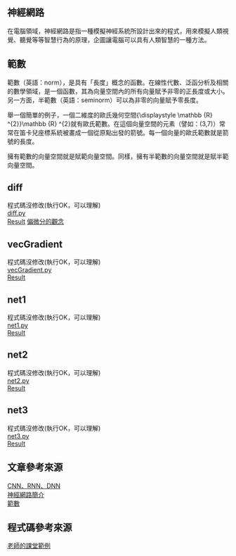 ## 神經網路
在電腦領域，神經網路是指一種模擬神經系統所設計出來的程式，用來模擬人類視覺、聽覺等等智慧行為的原理，企圖讓電腦可以具有人類智慧的一種方法。

## 範數
範數（英語：norm），是具有「長度」概念的函數。在線性代數、泛函分析及相關的數學領域，是一個函數，其為向量空間內的所有向量賦予非零的正長度或大小。另一方面，半範數（英語：seminorm）可以為非零的向量賦予零長度。

舉一個簡單的例子，一個二維度的歐氏幾何空間{\displaystyle \mathbb {R} ^{2}}\mathbb {R} ^{2}就有歐氏範數。在這個向量空間的元素（譬如：(3,7)）常常在笛卡兒座標系統被畫成一個從原點出發的箭號。每一個向量的歐氏範數就是箭號的長度。

擁有範數的向量空間就是賦範向量空間。同樣，擁有半範數的向量空間就是賦半範向量空間。
## diff
程式碼沒修改(執行OK，可以理解)  
[diff.py](https://github.com/a922777/ai108b/blob/master/%E5%AD%B8%E7%BF%92%E7%AD%86%E8%A8%98/03-%E7%A5%9E%E7%B6%93%E7%B6%B2%E8%B7%AF/diff.py)\
[Result](https://github.com/a922777/ai108b/blob/master/%E5%AD%B8%E7%BF%92%E7%AD%86%E8%A8%98/03-%E7%A5%9E%E7%B6%93%E7%B6%B2%E8%B7%AF/Result.md)
[偏微分的觀念](https://github.com/a922777/ai108b/blob/master/%E5%AD%B8%E7%BF%92%E7%AD%86%E8%A8%98/03-%E7%A5%9E%E7%B6%93%E7%B6%B2%E8%B7%AF/%E5%81%8F%E5%BE%AE%E5%88%86%E7%9A%84%E8%A7%80%E5%BF%B5.jpg)
## vecGradient
程式碼沒修改(執行OK，可以理解)  
[vecGradient.py](https://github.com/a922777/ai108b/blob/master/%E5%AD%B8%E7%BF%92%E7%AD%86%E8%A8%98/03-%E7%A5%9E%E7%B6%93%E7%B6%B2%E8%B7%AF/vecGradient.py)\
[Result](https://github.com/a922777/ai108b/blob/master/%E5%AD%B8%E7%BF%92%E7%AD%86%E8%A8%98/03-%E7%A5%9E%E7%B6%93%E7%B6%B2%E8%B7%AF/Result2.md)

## net1
程式碼沒修改(執行OK，可以理解)  
[net1.py](https://github.com/a922777/ai108b/blob/master/%E5%AD%B8%E7%BF%92%E7%AD%86%E8%A8%98/03-%E7%A5%9E%E7%B6%93%E7%B6%B2%E8%B7%AF/net1.py)\
[Result](https://github.com/a922777/ai108b/blob/master/%E5%AD%B8%E7%BF%92%E7%AD%86%E8%A8%98/03-%E7%A5%9E%E7%B6%93%E7%B6%B2%E8%B7%AF/net1.md)

## net2
程式碼沒修改(執行OK，可以理解)  
[net2.py](https://github.com/a922777/ai108b/blob/master/%E5%AD%B8%E7%BF%92%E7%AD%86%E8%A8%98/03-%E7%A5%9E%E7%B6%93%E7%B6%B2%E8%B7%AF/net2.py)\
[Result](https://github.com/a922777/ai108b/blob/master/%E5%AD%B8%E7%BF%92%E7%AD%86%E8%A8%98/03-%E7%A5%9E%E7%B6%93%E7%B6%B2%E8%B7%AF/net2.md)

## net3
程式碼沒修改(執行OK，可以理解)  
[net3.py](https://github.com/a922777/ai108b/blob/master/%E5%AD%B8%E7%BF%92%E7%AD%86%E8%A8%98/03-%E7%A5%9E%E7%B6%93%E7%B6%B2%E8%B7%AF/net3.py)\
[Result](https://github.com/a922777/ai108b/blob/master/%E5%AD%B8%E7%BF%92%E7%AD%86%E8%A8%98/03-%E7%A5%9E%E7%B6%93%E7%B6%B2%E8%B7%AF/net3.md)

## 文章參考來源
[CNN、RNN、DNN](https://www.zhihu.com/question/34681168)\
[神經網路簡介](https://misavo.com/blog/%E9%99%B3%E9%8D%BE%E8%AA%A0/%E6%9B%B8%E7%B1%8D/%E4%BA%BA%E5%B7%A5%E6%99%BA%E6%85%A7/03-%E7%A5%9E%E7%B6%93%E7%B6%B2%E8%B7%AF/A-%E4%BD%95%E8%AC%82%E7%A5%9E%E7%B6%93%E7%B6%B2%E8%B7%AF%EF%BC%9F?fbclid=IwAR2hHrV6YtNAhdnkJPyuL0kZ_vQoYU8lrOO1ozd5_WU6IxnRuwCECs7c-V0)\
[範數](https://zh.wikipedia.org/wiki/%E8%8C%83%E6%95%B0?fbclid=IwAR07RAAlaj2txKRkYuwT27TMO-IkZdPs52v61C-1461wqi3cwIijHMdgzs4)

## 程式碼參考來源
[老師的課堂範例](https://github.com/ccccourse/ai/tree/master/python/03-neuralnet)

